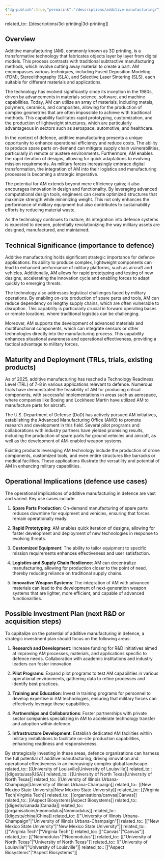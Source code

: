 ```yaml
---
{"dg-publish":true,"permalink":"/descriptions/additive-manufacturing/","title":"additive manufacturing"}
---
```



related_to:: [[descriptions/3d-printing\|3d-printing]]

## Overview
Additive manufacturing (AM), commonly known as 3D printing, is a transformative technology that fabricates objects layer by layer from digital models. This process contrasts with traditional subtractive manufacturing methods, which involve cutting away material to create a part. AM encompasses various techniques, including Fused Deposition Modeling (FDM), Stereolithography (SLA), and Selective Laser Sintering (SLS), each suitable for different materials and applications.

The technology has evolved significantly since its inception in the 1980s, driven by advancements in materials science, software, and machine capabilities. Today, AM can utilize an array of materials, including metals, polymers, ceramics, and composites, allowing for the production of complex geometries that are often impossible to achieve with traditional methods. This capability facilitates rapid prototyping, customization, and the production of lightweight structures, which are particularly advantageous in sectors such as aerospace, automotive, and healthcare.

In the context of defence, additive manufacturing presents a unique opportunity to enhance operational efficiency and reduce costs. The ability to produce spare parts on-demand can mitigate supply chain vulnerabilities, particularly in remote or austere environments. Furthermore, AM enables the rapid iteration of designs, allowing for quick adaptations to evolving mission requirements. As military forces increasingly embrace digital transformation, the integration of AM into their logistics and manufacturing processes is becoming a strategic imperative.

The potential for AM extends beyond mere efficiency gains; it also encourages innovation in design and functionality. By leveraging advanced computational design tools, engineers can create optimized structures that maximize strength while minimizing weight. This not only enhances the performance of military equipment but also contributes to sustainability efforts by reducing material waste.

As the technology continues to mature, its integration into defence systems is expected to deepen, potentially revolutionizing the way military assets are designed, manufactured, and maintained.

## Technical Significance (importance to defence)
Additive manufacturing holds significant strategic importance for defence applications. Its ability to produce complex, lightweight components can lead to enhanced performance of military platforms, such as aircraft and vehicles. Additionally, AM allows for rapid prototyping and testing of new designs, accelerating the innovation cycle and enabling forces to adapt quickly to emerging threats.

The technology also addresses logistical challenges faced by military operations. By enabling on-site production of spare parts and tools, AM can reduce dependency on lengthy supply chains, which are often vulnerable to disruption. This capability is particularly crucial in forward operating bases or remote locations, where traditional logistics can be challenging.

Moreover, AM supports the development of advanced materials and multifunctional components, which can integrate sensors or other technologies directly into the manufacturing process. This capability enhances situational awareness and operational effectiveness, providing a tactical advantage to military forces.

## Maturity and Deployment (TRLs, trials, existing products)
As of 2025, additive manufacturing has reached a Technology Readiness Level (TRL) of 7-8 in various applications relevant to defence. Numerous trials have demonstrated the feasibility of AM for producing critical components, with successful implementations in areas such as aerospace, where companies like Boeing and Lockheed Martin have utilized AM to manufacture parts for aircraft.

The U.S. Department of Defense (DoD) has actively pursued AM initiatives, establishing the Advanced Manufacturing Office (AMO) to promote research and development in this field. Several pilot programs and collaborations with industry partners have yielded promising results, including the production of spare parts for ground vehicles and aircraft, as well as the development of AM-enabled weapon systems.

Existing products leveraging AM technology include the production of drone components, customized tools, and even entire structures like barracks or medical facilities. These applications illustrate the versatility and potential of AM in enhancing military capabilities.

## Operational Implications (defence use cases)
The operational implications of additive manufacturing in defence are vast and varied. Key use cases include:

1. **Spare Parts Production**: On-demand manufacturing of spare parts reduces downtime for equipment and vehicles, ensuring that forces remain operationally ready.
   
2. **Rapid Prototyping**: AM enables quick iteration of designs, allowing for faster development and deployment of new technologies in response to evolving threats.

3. **Customized Equipment**: The ability to tailor equipment to specific mission requirements enhances effectiveness and user satisfaction.

4. **Logistics and Supply Chain Resilience**: AM can decentralize manufacturing, allowing for production closer to the point of need, thereby reducing reliance on traditional supply chains.

5. **Innovative Weapon Systems**: The integration of AM with advanced materials can lead to the development of next-generation weapon systems that are lighter, more efficient, and capable of advanced functionalities.

## Possible Investment Plan (next R&D or acquisition steps)
To capitalize on the potential of additive manufacturing in defence, a strategic investment plan should focus on the following areas:

1. **Research and Development**: Increase funding for R&D initiatives aimed at improving AM processes, materials, and applications specific to defence needs. Collaboration with academic institutions and industry leaders can foster innovation.

2. **Pilot Programs**: Expand pilot programs to test AM capabilities in various operational environments, gathering data to refine processes and identify best practices.

3. **Training and Education**: Invest in training programs for personnel to develop expertise in AM technologies, ensuring that military forces can effectively leverage these capabilities.

4. **Partnerships and Collaborations**: Foster partnerships with private sector companies specializing in AM to accelerate technology transfer and adoption within defence.

5. **Infrastructure Development**: Establish dedicated AM facilities within military installations to facilitate on-site production capabilities, enhancing readiness and responsiveness.

By strategically investing in these areas, defence organizations can harness the full potential of additive manufacturing, driving innovation and operational effectiveness in an increasingly complex global landscape.
related_to:: [[University of Louisville\|University of Louisville]]
related_to:: [[digests/usa\|USA]]
related_to:: [[University of North Texas\|University of North Texas]]
related_to:: [[University of Illinois Urbana-Champaign\|University of Illinois Urbana-Champaign]]
related_to:: [[New Mexico State University\|New Mexico State University]]
related_to:: [[Virginia Tech\|Virginia Tech]]
related_to:: [[organisations/canvas\|Canvas]]
related_to:: [[Aspect Biosystems\|Aspect Biosystems]]
related_to:: [[digests/canada\|Canada]]
related_to:: [[organisations/neomodulus\|Neomodulus]]
related_to:: [[digests/china\|China]]
related_to:: [["University of Illinois Urbana-Champaign"\|"University of Illinois Urbana-Champaign"]]
related_to:: [["New Mexico State University"\|"New Mexico State University"]]
related_to:: [["Virginia Tech"\|"Virginia Tech"]]
related_to:: [["Canvas"\|"Canvas"]]
related_to:: [["Neomodulus"\|"Neomodulus"]]
related_to:: [["University of North Texas"\|"University of North Texas"]]
related_to:: [["University of Louisville"\|"University of Louisville"]]
related_to:: [["Aspect Biosystems"\|"Aspect Biosystems"]]
